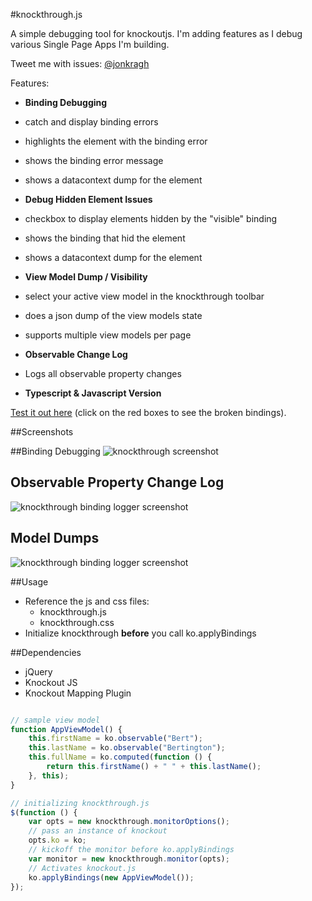 #knockthrough.js

A simple debugging tool for knockoutjs.  I'm adding features as I debug various Single Page Apps I'm building.

Tweet me with issues: [@jonkragh](https://twitter.com/jonkragh)

Features:

- **Binding Debugging** 
 - catch and display binding errors
 - highlights the element with the binding error
 - shows the binding error message
 - shows a datacontext dump for the element
- **Debug Hidden Element Issues** 
 - checkbox to display elements hidden by the "visible" binding
 - shows the binding that hid the element
 - shows a datacontext dump for the element
- **View Model Dump / Visibility** 
 - select your active view model in the knockthrough toolbar
 - does a json dump of the view models state
 - supports multiple view models per page
- **Observable Change Log** 
 - Logs all observable property changes

- **Typescript & Javascript Version** 


[Test it out here](http://htmlpreview.github.io/?https://github.com/JonKragh/knockthrough/blob/master/default.htm)
 (click on the red boxes to see the broken bindings). 

##Screenshots

##Binding Debugging
![knockthrough screenshot](https://raw.github.com/JonKragh/knockthrough/master/screenshot.png)

## Observable Property Change Log
![knockthrough binding logger screenshot](https://raw.github.com/JonKragh/knockthrough/master/model-log-screenshot.png)

## Model Dumps
![knockthrough binding logger screenshot](https://raw.github.com/JonKragh/knockthrough/master/model-log-screenshot-model-dump.png)

##Usage

- Reference the js and css files:
  - knockthrough.js
  - knockthrough.css
 - Initialize knockthrough **before** you call ko.applyBindings

##Dependencies
- jQuery
- Knockout JS
- Knockout Mapping Plugin

```javascript

// sample view model
function AppViewModel() {
    this.firstName = ko.observable("Bert");
    this.lastName = ko.observable("Bertington");
    this.fullName = ko.computed(function () {
        return this.firstName() + " " + this.lastName();
    }, this);
}

// initializing knockthrough.js
$(function () {
    var opts = new knockthrough.monitorOptions();
    // pass an instance of knockout
    opts.ko = ko;
    // kickoff the monitor before ko.applyBindings
    var monitor = new knockthrough.monitor(opts);
    // Activates knockout.js
    ko.applyBindings(new AppViewModel());
});
```